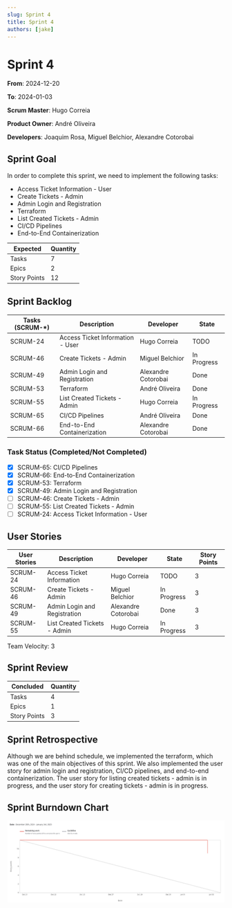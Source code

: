 ```yaml
---
slug: Sprint 4
title: Sprint 4
authors: [jake]
---
```


# Sprint 4

**From**: 2024-12-20

**To**: 2024-01-03

**Scrum Master**: Hugo Correia

**Product Owner**: André Oliveira

**Developers**: Joaquim Rosa, Miguel Belchior, Alexandre Cotorobai

## Sprint Goal

In order to complete this sprint, we need to implement the following tasks:

- Access Ticket Information - User
- Create Tickets - Admin
- Admin Login and Registration
- Terraform
- List Created Tickets - Admin
- CI/CD Pipelines
- End-to-End Containerization

| Expected     | Quantity |
| ------------ | -------- |
| Tasks        | 7        |
| Epics        | 2        |
| Story Points | 12       |

## Sprint Backlog

| Tasks (SCRUM-\*) | Description                      | Developer           | State       |
| ---------------- | -------------------------------- | ------------------- | ----------- |
| SCRUM-24         | Access Ticket Information - User | Hugo Correia        | TODO        |
| SCRUM-46         | Create Tickets - Admin           | Miguel Belchior     | In Progress |
| SCRUM-49         | Admin Login and Registration     | Alexandre Cotorobai | Done        |
| SCRUM-53         | Terraform                        | André Oliveira      | Done        |
| SCRUM-55         | List Created Tickets - Admin     | Hugo Correia        | In Progress |
| SCRUM-65         | CI/CD Pipelines                  | André Oliveira      | Done        |
| SCRUM-66         | End-to-End Containerization      | Alexandre Cotorobai | Done        |

### Task Status (Completed/Not Completed)

- [x] SCRUM-65: CI/CD Pipelines
- [x] SCRUM-66: End-to-End Containerization
- [x] SCRUM-53: Terraform
- [x] SCRUM-49: Admin Login and Registration
- [ ] SCRUM-46: Create Tickets - Admin
- [ ] SCRUM-55: List Created Tickets - Admin
- [ ] SCRUM-24: Access Ticket Information - User  

## User Stories

| User Stories | Description                  | Developer           | State       | Story Points |
| ------------ | ---------------------------- | ------------------- | ----------- | ------------ |
| SCRUM-24     | Access Ticket Information    | Hugo Correia        | TODO        | 3            |
| SCRUM-46     | Create Tickets - Admin       | Miguel Belchior     | In Progress | 3            |
| SCRUM-49     | Admin Login and Registration | Alexandre Cotorobai | Done        | 3            |
| SCRUM-55     | List Created Tickets - Admin | Hugo Correia        | In Progress | 3            |

Team Velocity: 3

## Sprint Review

| Concluded    | Quantity |
| ------------ | -------- |
| Tasks        | 4        |
| Epics        | 1        |
| Story Points | 3        |

## Sprint Retrospective

Although we are behind schedule, we implemented the terraform, which was one of the main objectives of this sprint. We also implemented the user story for admin login and registration, CI/CD pipelines, and end-to-end containerization. The user story for listing created tickets - admin is in progress, and the user story for creating tickets - admin is in progress.

## Sprint Burndown Chart

![Burndown Chart](../../static/img/sprints/burndown_chart_sprint4.png)
